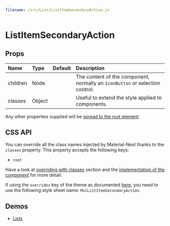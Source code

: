 ```yaml
---
filename: /src/List/ListItemSecondaryAction.js
---
```


<!--- This documentation is automatically generated, do not try to edit it. -->

# ListItemSecondaryAction



## Props

| Name | Type | Default | Description |
|:-----|:-----|:--------|:------------|
| children | Node |  | The content of the component, normally an `IconButton` or selection control. |
| classes | Object |  | Useful to extend the style applied to components. |

Any other properties supplied will be [spread to the root element](/guides/api#spread).

## CSS API

You can override all the class names injected by Material-Next thanks to the `classes` property.
This property accepts the following keys:
- `root`

Have a look at [overriding with classes](/customization/overrides#overriding-with-classes) section
and the [implementation of the component](https://github.com/material-next/material-next/tree/v1-beta/src/List/ListItemSecondaryAction.js)
for more detail.

If using the `overrides` key of the theme as documented
[here](/customization/themes#customizing-all-instances-of-a-component-type),
you need to use the following style sheet name: `MuiListItemSecondaryAction`.

## Demos

- [Lists](/demos/lists)

